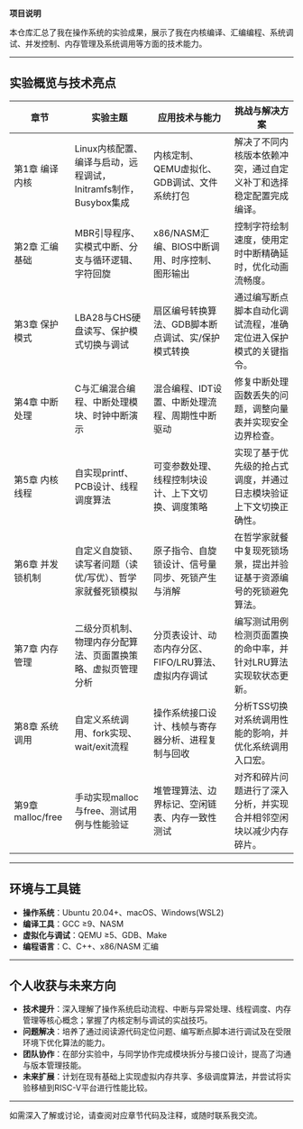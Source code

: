 **项目说明**

本仓库汇总了我在操作系统的实验成果，展示了我在内核编译、汇编编程、系统调试、并发控制、内存管理及系统调用等方面的技术能力。

---

## 实验概览与技术亮点

| 章节              | 实验主题                                       | 应用技术与能力                        | 挑战与解决方案                           |
| --------------- | ------------------------------------------ | ------------------------------ | --------------------------------- |
| 第1章 编译内核        | Linux内核配置、编译与启动，远程调试，Initramfs制作，Busybox集成 | 内核定制、QEMU虚拟化、GDB调试、文件系统打包      | 解决了不同内核版本依赖冲突，通过自定义补丁和选择稳定配置完成编译。 |
| 第2章 汇编基础        | MBR引导程序、实模式中断、分支与循环逻辑、字符回旋                 | x86/NASM汇编、BIOS中断调用、时序控制、图形输出  | 控制字符绘制速度，使用定时中断精确延时，优化动画流畅度。      |
| 第3章 保护模式        | LBA28与CHS硬盘读写、保护模式切换与调试                    | 扇区编号转换算法、GDB脚本断点调试、实/保护模式转换    | 通过编写断点脚本自动化调试流程，准确定位进入保护模式的关键指令。  |
| 第4章 中断处理        | C与汇编混合编程、中断处理模块、时钟中断演示                     | 混合编程、IDT设置、中断处理流程、周期性中断驱动      | 修复中断处理函数丢失的问题，调整向量表并实现安全边界检查。     |
| 第5章 内核线程        | 自实现printf、PCB设计、线程调度算法                     | 可变参数处理、线程控制块设计、上下文切换、调度策略      | 实现了基于优先级的抢占式调度，并通过日志模块验证上下文切换正确性。 |
| 第6章 并发锁机制       | 自定义自旋锁、读写者问题（读优/写优）、哲学家就餐死锁模拟              | 原子指令、自旋锁设计、信号量同步、死锁产生与消解       | 在哲学家就餐中复现死锁场景，提出并验证基于资源编号的死锁避免算法。 |
| 第7章 内存管理        | 二级分页机制、物理内存分配算法、页面置换策略、虚拟页管理分析             | 分页表设计、动态内存分区、FIFO/LRU算法、虚拟内存调试 | 编写测试用例检测页面置换的命中率，并针对LRU算法实现软状态更新。 |
| 第8章 系统调用        | 自定义系统调用、fork实现、wait/exit流程                 | 操作系统接口设计、栈帧与寄存器分析、进程复制与回收      | 分析TSS切换对系统调用性能的影响，并优化系统调用入口宏。     |
| 第9章 malloc/free | 手动实现malloc与free、测试用例与性能验证                  | 堆管理算法、边界标记、空闲链表、内存一致性测试        | 对齐和碎片问题进行了深入分析，并实现合并相邻空闲块以减少内存碎片。 |

---

## 环境与工具链

* **操作系统**：Ubuntu 20.04+、macOS、Windows(WSL2)
* **编译工具**：GCC ≥9、NASM
* **虚拟化与调试**：QEMU ≥5、GDB、Make
* **编程语言**：C、C++、x86/NASM 汇编

---

## 个人收获与未来方向

* **技术提升**：深入理解了操作系统启动流程、中断与异常处理、线程调度、内存管理等核心概念；掌握了内核定制与调试的实战技巧。
* **问题解决**：培养了通过阅读源代码定位问题、编写断点脚本进行调试及在受限环境下优化算法的能力。
* **团队协作**：在部分实验中，与同学协作完成模块拆分与接口设计，提高了沟通与版本管理技能。
* **未来扩展**：计划在现有基础上实现虚拟内存共享、多级调度算法，并尝试将实验移植到RISC-V平台进行性能比较。

---

如需深入了解或讨论，请查阅对应章节代码及注释，或随时联系我交流。
